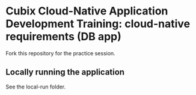 # Cubix Cloud-Native Application Development Training: cloud-native requirements (DB app)
Fork this repository for the practice session.

## Locally running the application
See the local-run folder.

